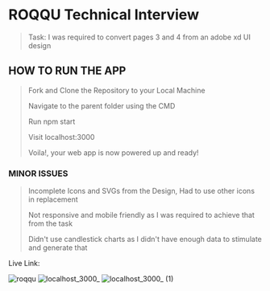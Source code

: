 # ROQQU Technical Interview
> Task: I was required to convert pages 3 and 4 from an adobe xd UI design

## HOW TO RUN THE APP
> Fork and Clone the Repository to your Local Machine
> 
> Navigate to the parent folder using the CMD
> 
> Run npm start
> 
> Visit localhost:3000
> 
> Voila!, your web app is now powered up and ready!

### MINOR ISSUES
> Incomplete Icons and SVGs from the Design, Had to use other icons in replacement
> 
> Not responsive and mobile friendly as I was required to achieve that from the task
> 
> Didn't use candlestick charts as I didn't have enough data to stimulate and generate that

Live Link: 

![roqqu](https://user-images.githubusercontent.com/104224223/190915762-7b1b210d-dfcc-45b4-9956-922bc9459f43.gif)
![localhost_3000_](https://user-images.githubusercontent.com/104224223/190915767-c86baae4-c714-4671-b971-9f261d3a21bc.png)
![localhost_3000_ (1)](https://user-images.githubusercontent.com/104224223/190915771-ba3deb6e-e000-4eaa-a70e-3c8c0504d8e7.png)

